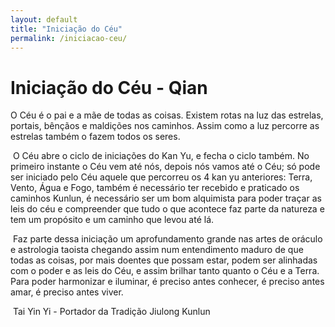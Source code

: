 ```yaml
---
layout: default
title: "Iniciação do Céu"
permalink: /iniciacao-ceu/
---
```


# Iniciação do Céu - Qian
 

O Céu é o pai e a mãe de todas as coisas. Existem rotas na luz das estrelas, portais, bênçãos e maldições nos caminhos. Assim como a luz percorre as estrelas também o fazem todos os seres.  

​
O Céu abre o ciclo de iniciações do Kan Yu, e fecha o ciclo também. No primeiro instante o Céu vem até nós, depois nós vamos até o Céu; só pode ser iniciado pelo Céu aquele que percorreu os 4 kan yu anteriores: Terra, Vento, Água e Fogo, também é necessário ter recebido e praticado os caminhos Kunlun, é necessário ser um bom alquimista para poder traçar as leis do céu e compreender que tudo o que acontece faz parte da natureza e tem um propósito e um caminho que levou até lá.  

​
Faz parte dessa iniciação um aprofundamento grande nas artes de oráculo e astrologia taoista chegando assim num entendimento maduro de que todas as coisas, por mais doentes que possam estar, podem ser alinhadas com o poder e as leis do Céu, e assim brilhar tanto quanto o Céu e a Terra. Para poder harmonizar e iluminar, é preciso antes conhecer, é preciso antes amar, é preciso antes viver.  

​
Tai Yin Yi - Portador da Tradição Jiulong Kunlun